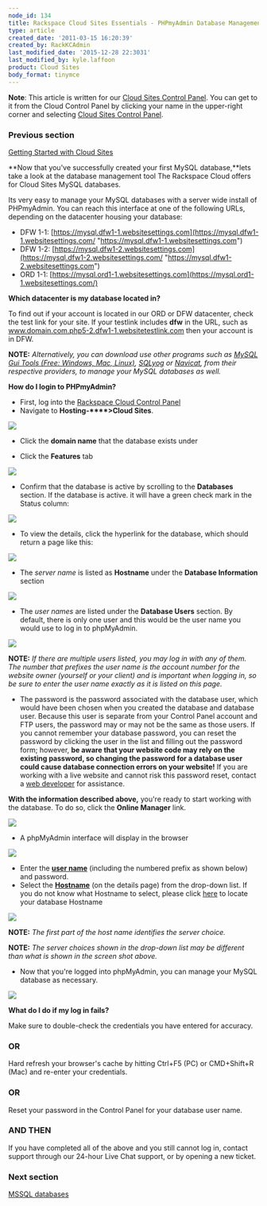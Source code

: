 ```yaml
---
node_id: 134
title: Rackspace Cloud Sites Essentials - PHPmyAdmin Database Management Interface
type: article
created_date: '2011-03-15 16:20:39'
created_by: RackKCAdmin
last_modified_date: '2015-12-28 22:3031'
last_modified_by: kyle.laffoon
product: Cloud Sites
body_format: tinymce
---
```


**Note**: This article is written for our [Cloud Sites Control
Panel](https://manage.rackspacecloud.com/). You can get to it from the
Cloud Control Panel by clicking your name in the upper-right corner and
selecting [Cloud Sites Control
Panel](https://manage.rackspacecloud.com/).

### Previous section

[Getting Started with Cloud
Sites](https://www.rackspace.com/knowledge_center/getting-started/cloud-sites)

 

**Now that you've successfully created your first MySQL database,**lets
take a look at the database management tool The Rackspace Cloud offers
for Cloud Sites MySQL databases. 

Its very easy to manage your MySQL databases with a server wide install
of PHPmyAdmin. You can reach this interface at one of the following
URLs, depending on the datacenter housing your database:

-   DFW
    1-1: [https://mysql.dfw1-1.websitesettings.com](https://mysql.dfw1-1.websitesettings.com/ "https://mysql.dfw1-1.websitesettings.com")
-   DFW
    1-2: [https://mysql.dfw1-2.websitesettings.com](https://mysql.dfw1-2.websitesettings.com/ "https://mysql.dfw1-2.websitesettings.com")
-   ORD
    1-1: [https://mysql.ord1-1.websitesettings.com](https://mysql.ord1-1.websitesettings.com/)

**Which datacenter is my database located in?**

To find out if your account is located in our ORD or DFW datacenter,
check the test link for your site. If your testlink includes **dfw** in
the URL, such as www.domain.com.php5-2.dfw1-1.websitetestlink.com then
your account is in DFW.

**NOTE:** *Alternatively, you can download use other programs such
as [MySQL Gui Tools (Free: Windows, Mac,
Linux)](http://dev.mysql.com/downloads/gui-tools/5.0.html "http://dev.mysql.com/downloads/gui-tools/5.0.html"), [SQLyog](http://www.webyog.com/ "http://www.webyog.com/") or [Navicat](http://www.navicat.com/ "http://www.navicat.com"),
from their respective providers, to manage your MySQL databases as
well.*

**How do I login to PHPmyAdmin?**

-   First, log into the [Rackspace Cloud Control
    Panel](http://manage.rackspacecloud.com)
-   Navigate to **Hosting-****\>Cloud Sites**.

![](http://c806394.r94.cf2.rackcdn.com/cloudsites.png)

-   Click the **domain name** that the database exists under

-   Click the **Features** tab

![](http://c806394.r94.cf2.rackcdn.com/featurestab.png)

-   Confirm that the database is active by scrolling to the
    **Databases** section. If the database is active. it will have a
    green check mark in the Status column:

 

![](http://c806394.r94.cf2.rackcdn.com/databaseready.png)

-   To view the details, click the hyperlink for the database, which
    should return a page like this:

![](http://c806394.r94.cf2.rackcdn.com/databaseinformation.png)

-   The *server name* is listed as **Hostname** under the **Database
    Information** section

![](http://c806394.r94.cf2.rackcdn.com/hostname.png)

-   The *user names* are listed under the **Database Users** section. By
    default, there is only one user and this would be the user name you
    would use to log in to phpMyAdmin.

![](http://c806394.r94.cf2.rackcdn.com/databaseusers.png)

**NOTE:** *If there are multiple users listed, you may log in with any
of them. The number that prefixes the user name is the account number
for the website owner (yourself or your client) and is important when
logging in, so be sure to enter the user name exactly as it is listed on
this page.*

-   The password is the password associated with the database user,
    which would have been chosen when you created the database and
    database user. Because this user is separate from your Control Panel
    account and FTP users, the password may or may not be the same as
    those users. If you cannot remember your database password, you can
    reset the password by clicking the user in the list and filling out
    the password form; however, **be aware that your website code may
    rely on the existing password, so changing the password for a
    database user could cause database connection errors on your
    website!** If you are working with a live website and cannot risk
    this password reset, contact a [web
    developer](/knowledge_center/index.php/Working_with_a_MSSQL_database)
    for assistance.

 

**With the information described above,** you're ready to start working
with the database. To do so, click the **Online Manager** link. 

![](http://c806394.r94.cf2.rackcdn.com/onlinemanagerlink.png)

-   A phpMyAdmin interface will display in the browser

![](http://c806394.r94.cf2.rackcdn.com/phpmyadminlogin.png)

-   Enter the [**user name**](#username) (including the numbered prefix
    as shown below) and password.
-   Select the [**Hostname**](#hostname) (on the details page) from the
    drop-down list. If you do not know what Hostname to select, please
    click [here](#hostname) to locate your database Hostname

![](http://c806394.r94.cf2.rackcdn.com/phpmyadminserverchoices.png)

**NOTE:** *The first part of the host name identifies the server
choice.*

**NOTE:** *The server choices shown in the drop-down list may be
different than what is shown in the screen shot above.*

-   Now that you're logged into phpMyAdmin, you can manage your MySQL
    database as necessary.

![](http://c806394.r94.cf2.rackcdn.com/loggedintophpmyadmin.png)

**What do I do if my log in fails?**

Make sure to double-check the credentials you have entered for accuracy.

### OR

Hard refresh your browser's cache by hitting Ctrl+F5 (PC) or CMD+Shift+R
(Mac) and re-enter your credentials.

### OR

Reset your password in the Control Panel for your database user name.

### AND THEN

If you have completed all of the above and you still cannot log in,
contact support through our 24-hour Live Chat support, or by opening a
new ticket.

### Next section

[MSSQL
databases](ttp://www.rackspace.com/knowledge_center/article/rackspace-cloud-sites-essentials-mssql-databases)

